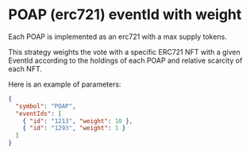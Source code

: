 # POAP (erc721) eventId with weight

Each POAP is implemented as an erc721 with a max supply tokens.

This strategy weights the vote with a specific ERC721 NFT with a given EventId according to the holdings of each POAP and relative scarcity of each NFT.

Here is an example of parameters:

```json
{
  "symbol": "POAP",
  "eventIds": [
    { "id": "1213", "weight": 10 },
    { "id": "1293", "weight": 1 }
  ]
}
```
